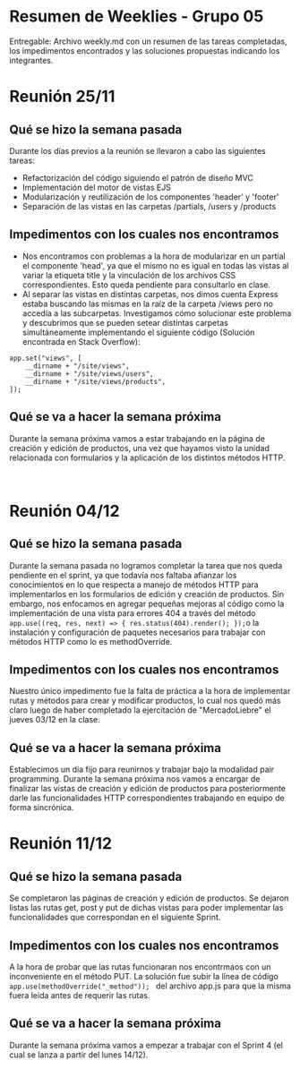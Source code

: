# Resumen de Weeklies - Grupo 05

Entregable: Archivo weekly.md con un resumen de las tareas completadas, los impedimentos encontrados y las soluciones propuestas indicando los integrantes.

# Reunión 25/11

## Qué se hizo la semana pasada

Durante los días previos a la reunión se llevaron a cabo las siguientes tareas:

-   Refactorización del código siguiendo el patrón de diseño MVC
-   Implementación del motor de vistas EJS
-   Modularización y reutilización de los componentes 'header' y 'footer'
-   Separación de las vistas en las carpetas /partials, /users y /products

## Impedimentos con los cuales nos encontramos

-   Nos encontramos con problemas a la hora de modularizar en un partial el componente 'head', ya que el mismo no es igual en todas las vistas al variar la etiqueta title y la vinculación de los archivos CSS correspondientes. Esto queda pendiente para consultarlo en clase.
-   Al separar las vistas en distintas carpetas, nos dimos cuenta Express estaba buscando las mismas en la raíz de la carpeta /views pero no accedía a las subcarpetas. Investigamos cómo solucionar este problema y descubrimos que se pueden setear distintas carpetas simultáneamente implementando el siguiente código (Solución encontrada en Stack Overflow):

```
app.set("views", [
    __dirname + "/site/views",
    __dirname + "/site/views/users",
    __dirname + "/site/views/products",
]);
```

## Qué se va a hacer la semana próxima

Durante la semana próxima vamos a estar trabajando en la página de creación y edición de productos, una vez que hayamos visto la unidad relacionada con formularios y la aplicación de los distintos métodos HTTP.

</br>

# Reunión 04/12

## Qué se hizo la semana pasada

Durante la semana pasada no logramos completar la tarea que nos queda pendiente en el sprint, ya que todavía nos faltaba afianzar los conocimientos en lo que respecta a manejo de métodos HTTP para implementarlos en los formularios de edición y creación de productos.
Sin embargo, nos enfocamos en agregar pequeñas mejoras al código como la implementación de una vista para errores 404 a través del método `app.use((req, res, next) => { res.status(404).render(); });`o la instalación y configuración de paquetes necesarios para trabajar con métodos HTTP como lo es methodOverride.

## Impedimentos con los cuales nos encontramos

Nuestro único impedimento fue la falta de práctica a la hora de implementar rutas y métodos para crear y modificar productos, lo cual nos quedó más claro luego de haber completado la ejercitación de "MercadoLiebre" el jueves 03/12 en la clase.

## Qué se va a hacer la semana próxima

Establecimos un día fijo para reunirnos y trabajar bajo la modalidad pair programming. Durante la semana próxima nos vamos a encargar de finalizar las vistas de creación y edición de productos para posteriormente darle las funcionalidades HTTP correspondientes trabajando en equipo de forma sincrónica.

# Reunión 11/12

## Qué se hizo la semana pasada

Se completaron las páginas de creación y edición de productos. Se dejaron listas las rutas get, post y put de dichas vistas para poder implementar las funcionalidades que correspondan en el siguiente Sprint.

## Impedimentos con los cuales nos encontramos

A la hora de probar que las rutas funcionaran nos encontrmaos con un inconveniente en el método PUT. La solución fue subir la línea de código `app.use(methodOverride("_method")); ` del archivo app.js para que la misma fuera leida antes de requerir las rutas.

## Qué se va a hacer la semana próxima

Durante la semana próxima vamos a empezar a trabajar con el Sprint 4 (el cual se lanza a partir del lunes 14/12).
